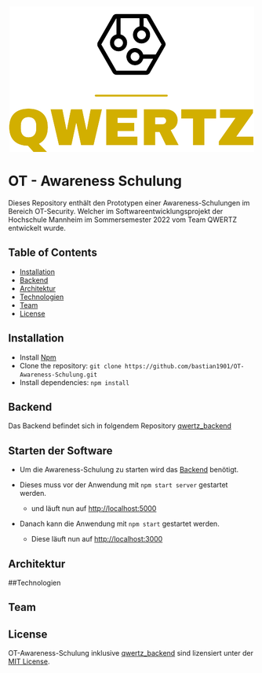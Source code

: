 <div align="center">

![alt Logo](src/Resources/logo_small.png)


</div>

# OT - Awareness Schulung

Dieses Repository enthält den Prototypen einer Awareness-Schulungen im Bereich OT-Security. Welcher im
Softwareentwicklungsprojekt der Hochschule Mannheim im Sommersemester 2022 vom Team QWERTZ entwickelt wurde.

## Table of Contents

- [Installation](#Installation)
- [Backend](https://github.com/bastian1901/qwertz_backend.git)
- [Architektur](#Architektur)
- [Technologien](#Technologien)
- [Team](#Team)
- [License](#License)

## Installation
- Install [Npm](https://nodejs.org/en/download/)
- Clone the repository: ```git clone https://github.com/bastian1901/OT-Awareness-Schulung.git```
- Install dependencies: ```npm install```



## Backend
Das Backend befindet sich in folgendem Repository [qwertz_backend](https://github.com/bastian1901/qwertz_backend.git)

## Starten der Software
- Um die Awareness-Schulung zu starten wird das [Backend](#Backend) benötigt.

- Dieses muss vor der Anwendung mit ```npm start server``` gestartet werden.
  - und läuft nun auf [http://localhost:5000](http://localhost:5000)
- Danach kann die Anwendung mit ```npm start``` gestartet werden. 
  - Diese läuft nun auf [http://localhost:3000](http://localhost:3000)




## Architektur

##Technologien

## Team


## License

OT-Awareness-Schulung inklusive [qwertz_backend](#Backend) sind lizensiert unter
der [MIT License](https://github.com/bastian1901/qwertz/blob/master/LICENSE).


